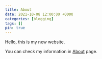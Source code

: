 ```yaml
---
title: About
date: 2021-10-08 12:00:00 +0000
categories: [blogging]
tags: [] 
pin: true
---
```


Hello, this is my new website.

You can check my information in [About](../../about/) page. 
